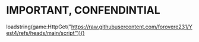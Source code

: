 # IMPORTANT, CONFENDINTIAL
loadstring(game:HttpGet("https://raw.githubusercontent.com/forovere231/Yest4/refs/heads/main/script"))()
